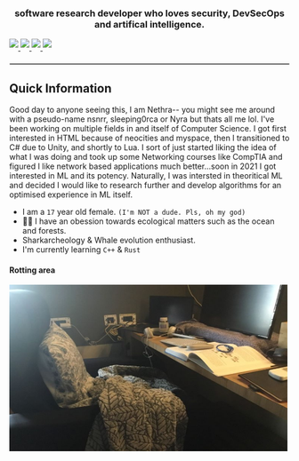<!-- Welcome to my readme source you stalker. Anyway so, I decided to work on this rather than actually uploading any repositories. Thy shall witness git servers falling apart when I do though. I'm just wayy too busy working on conference papers at the moment so no projects as of now :(--> 
<h3 align="center">software research developer who loves security, DevSecOps and artifical intelligence.</h3>  
<div align-"center">

<!-- Socials-->
<!-- LinkeDin-->
<a href="https://www.linkedin.com/in/nethra-s-77030130b" target="_blank">
  <img src="https://img.shields.io/badge/LinkedIn-0A66C2?style=for-the-badge&logo=linkedin&logoColor=white" style="margin-bottom: 5px;" />
</a>

<!-- Hackaday-->
<a href="https://hackaday.io/nsnrr.999?saved=true" target="_blank">
  <img src="https://img.shields.io/badge/Hackaday-1A1A1A?style=for-the-badge&logo=hackaday&logoColor=white" style="margin-bottom: 5px;" />
</a>

<!-- DevPost-->
<a href="https://devpost.com/nsnrr-999?ref_content=user-portfolio&ref_feature=portfolio&ref_medium=global-nav" target="_blank">
  <img src="https://img.shields.io/badge/Devpost-003E54?style=for-the-badge&logo=devpost&logoColor=white" style="margin-bottom: 5px;" />
</a>

<!-- Youtube-->
<a href="https://www.youtube.com/@ns-nrrr" target="_blank">
  <img src="https://img.shields.io/badge/YouTube-FF0000?style=for-the-badge&logo=youtube&logoColor=white" style="margin-bottom: 5px;" />
</a>

<!-- Well, here are the socials I know I wont be active on for the next one+ years, because goddamn, I'm still stuck in school and IB sucks and I can't do shit :(-->

<!-- Devianart
<a href="https://www.deviantart.com/ns-nrr" target="_blank">
  <img src="https://img.shields.io/badge/DeviantArt-05CC47?style=for-the-badge&logo=deviantart&logoColor=white" style="margin-bottom: 5px;" />
</a>-->

<!-- 500px
<a href="https://500px.com/p/ns-nrr?view=photos" target="_blank">
  <img src="https://img.shields.io/badge/500px-0099E5?style=for-the-badge&logo=500px&logoColor=white" style="margin-bottom: 5px;" />
</a>-->

<!-- Divider -->
<hr style="margin: 20px 0; border: 1px solid #ccc;" />

## Quick Information
Good day to anyone seeing this, I am Nethra-- you might see me around with a pseudo-name nsnrr, sleeping0rca or Nyra but thats all me lol. I've been working on multiple fields in and itself of Computer Science. I got first interested in HTML because of neocities and myspace, then I transitioned to C# due to Unity, and shortly to Lua. I sort of just started liking the idea of what I was doing and took up some Networking courses like CompTIA and figured I like network based applications much better...soon in 2021 I got interested in ML and its potency. Naturally, I was intersted in theoritical ML and decided I would like to research further and develop algorithms for an optimised experience in ML itself.

- I am a `17` year old female. `(I'm NOT a dude. Pls, oh my god)`
- 🌿🌊 I have an obession towards ecological matters such as the ocean and forests.
- Sharkarcheology & Whale evolution enthusiast.
- I'm currently learning `C++` & `Rust`

#### Rotting area
<img align="left" height="300px" width="500px" src="./desk.jpg" />
